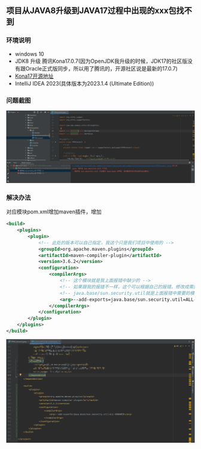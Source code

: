 ## 项目从JAVA8升级到JAVA17过程中出现的xxx包找不到

### 环境说明
* windows 10
* JDK8 升级 腾讯Kona17.0.7(因为OpenJDK我升级的时候，JDK17的社区版没有跟Oracle正式版同步，所以用了腾讯的，开源社区说是最新的17.0.7)
* [Kona17开源地址](https://github.com/Tencent/TencentKona-17/releases)
* IntelliJ IDEA 2023(具体版本为2023.1.4 (Ultimate Edition))

### 问题截图
![jdk升级报错xxx包找不到](../resource/java/java-jdk升级报错xxx包找不到.png)

### 解决办法
对应模块pom.xml增加maven插件，增加
```xml
<build>
    <plugins>
        <plugin>
            <!-- 此处的版本可以自己指定，我这个只是我们项目中使用的 -->
            <groupId>org.apache.maven.plugins</groupId>
            <artifactId>maven-compiler-plugin</artifactId>
            <version>3.6.2</version>
            <configuration>
                <compilerArgs>
                    <!-- 这个模块就是我上面报错中缺少的 -->
                    <!-- 如果跟我的报错不一样，这个可以根据自己的报错，修改成需要的模块 -->
                    <!-- java.base/sun.security.util就是上面报错中需要的模块 -->
                    <arg>--add-exports=java.base/sun.security.util=ALL-UNNAMED</arg>
                </compilerArgs>
            </configuration>
        </plugin>
    </plugins>
</build>
```
![jdk缺少包的maven配置](../resource/java/java-jdk缺少包的maven配置.png)